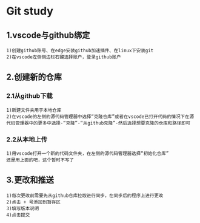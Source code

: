# Git study

## 1.vscode与github绑定

```
1)创建github账号、在edge安装github加速插件、在linux下安装git
2)在vscode左侧侧边栏右键选择账户，登录github账户
```

## 2.创建新的仓库

### 2.1从github下载

```
1)新建文件夹用于本地仓库
2)在vscode的左侧的源代码管理器中选择“克隆仓库”或者在vscode已打开代码的情况下在源代码管理器中的更多中选择-“克隆”-“从github克隆”-然后选择想要克隆的仓库和路径即可
```

### 2.2从本地上传

```
1)用vscode打开一个新的代码文件夹，在左侧的源代码管理器选择“初始化仓库”
还是用上面的吧，这个暂时不写了
```

## 3.更改和推送

```
1)每次更改前需要先从github仓库拉取进行同步，在同步后的程序上进行更改
2)点击 + 号添加到暂存区
3)填写版本说明
4)点击提交

```


